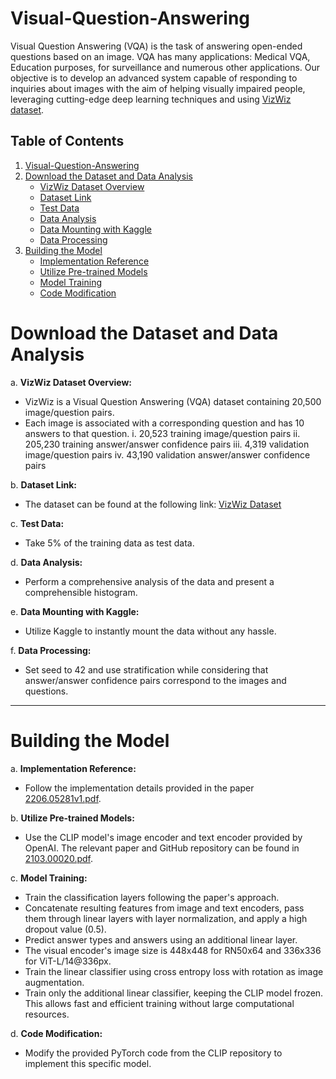 # Visual-Question-Answering
Visual Question Answering (VQA) is the task of answering open-ended questions based on an image. VQA has many applications: Medical VQA, Education purposes, for surveillance and numerous other applications. 
Our objective is to develop an advanced system capable of responding to inquiries about images with the aim of helping visually impaired people, leveraging cutting-edge deep learning techniques and using [VizWiz dataset](https://www.kaggle.com/datasets/ingbiodanielh/vizwiz).

## Table of Contents

1. [Visual-Question-Answering](#visual-question-answering)
2. [Download the Dataset and Data Analysis](#download-the-dataset-and-data-analysis)
    - [VizWiz Dataset Overview](#vizwiz-dataset-overview)
    - [Dataset Link](#dataset-link)
    - [Test Data](#test-data)
    - [Data Analysis](#data-analysis)
    - [Data Mounting with Kaggle](#data-mounting-with-kaggle)
    - [Data Processing](#data-processing)
3. [Building the Model](#building-the-model)
    - [Implementation Reference](#implementation-reference)
    - [Utilize Pre-trained Models](#utilize-pre-trained-models)
    - [Model Training](#model-training)
    - [Code Modification](#code-modification)


# Download the Dataset and Data Analysis

a. **VizWiz Dataset Overview:**
   - VizWiz is a Visual Question Answering (VQA) dataset containing 20,500 image/question pairs.
   - Each image is associated with a corresponding question and has 10 answers to that question.
     i. 20,523 training image/question pairs
     ii. 205,230 training answer/answer confidence pairs
     iii. 4,319 validation image/question pairs
     iv. 43,190 validation answer/answer confidence pairs

b. **Dataset Link:**
   - The dataset can be found at the following link: [VizWiz Dataset](https://www.kaggle.com/datasets/ingbiodanielh/vizwiz)

c. **Test Data:**
   - Take 5% of the training data as test data.

d. **Data Analysis:**
   - Perform a comprehensive analysis of the data and present a comprehensible histogram.

e. **Data Mounting with Kaggle:**
   - Utilize Kaggle to instantly mount the data without any hassle.

f. **Data Processing:**
   - Set seed to 42 and use stratification while considering that answer/answer confidence pairs correspond to the images and questions.

---

# Building the Model

a. **Implementation Reference:**
   - Follow the implementation details provided in the paper [2206.05281v1.pdf](https://arxiv.org/abs/2206.05281v1).

b. **Utilize Pre-trained Models:**
   - Use the CLIP model's image encoder and text encoder provided by OpenAI. The relevant paper and GitHub repository can be found in [2103.00020.pdf](https://arxiv.org/abs/2103.00020).

c. **Model Training:**
   - Train the classification layers following the paper's approach.
   - Concatenate resulting features from image and text encoders, pass them through linear layers with layer normalization, and apply a high dropout value (0.5).
   - Predict answer types and answers using an additional linear layer.
   - The visual encoder's image size is 448x448 for RN50x64 and 336x336 for ViT-L/14@336px.
   - Train the linear classifier using cross entropy loss with rotation as image augmentation.
   - Train only the additional linear classifier, keeping the CLIP model frozen. This allows fast and efficient training without large computational resources.

d. **Code Modification:**
   - Modify the provided PyTorch code from the CLIP repository to implement this specific model.

